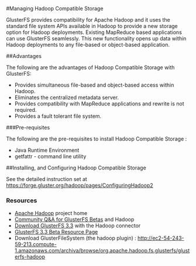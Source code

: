 #Managing Hadoop Compatible Storage

GlusterFS provides compatibility for Apache Hadoop and it uses the
standard file system APIs available in Hadoop to provide a new storage
option for Hadoop deployments. Existing MapReduce based applications can
use GlusterFS seamlessly. This new functionality opens up data within
Hadoop deployments to any file-based or object-based application.

##Advantages

The following are the advantages of Hadoop Compatible Storage with
GlusterFS:

-   Provides simultaneous file-based and object-based access within
    Hadoop.
-   Eliminates the centralized metadata server.
-   Provides compatibility with MapReduce applications and rewrite is
    not required.
-   Provides a fault tolerant file system.

###Pre-requisites

The following are the pre-requisites to install Hadoop Compatible
Storage :

-   Java Runtime Environment
-   getfattr - command line utility

##Installing, and Configuring Hadoop Compatible Storage

See the detailed instruction set at https://forge.gluster.org/hadoop/pages/ConfiguringHadoop2

### Resources

-   [Apache Hadoop](http://hadoop.apache.org/) project home
-   [Community Q&A for GlusterFS
    Betas](http://community.gluster.org/t/3-3-beta/) and Hadoop
-   [Download GlusterFS 3.3](http://www.gluster.org/download/) with the
    Hadoop connector
-   [GlusterFS 3.3 Beta Resource Page](https://github.com/shravantc/Gluster-Documentations/blob/master/Administrative-Guide/How_To_Guide/gluster3.3Beta.md)
-   Download GlusterFileSystem (the hadoop plugin) :
    <http://ec2-54-243-59-213.compute-1.amazonaws.com/archiva/browse/org.apache.hadoop.fs.glusterfs/glusterfs-hadoop>